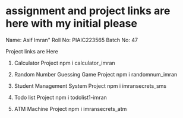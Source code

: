 # assignment and project links are here with my initial please
Name: Asif Imran"
Roll No: PIAIC223565
Batch No: 47

Project links are Here 
1. Calculator Project
   npm i calculator_imran

2. Random Number Guessing Game Project
   npm i randomnum_imran
      
3. Student Management System Project 
   npm i imransecrets_sms

4. Todo list Project
   npm i todolist1-imran

5. ATM Machine Project
   npm i imransecrets_atm
   
